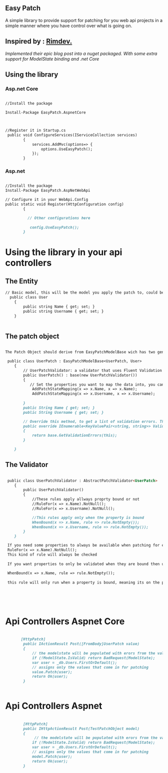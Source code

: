 
## Easy Patch

A simple library to provide support for patching for you web api projects in a simple manner where you have control over what is going on.

## Inspired by :  [ Rimdev.](https://rimdev.io/extending-patch-support-for-asp.net-webapi-part-i/)

*Implemented their epic blog post into a nuget packaged. With some extra support for ModelState binding and .net Core*


## Using the library




### Asp.net Core

```markdown

//Install the package

Install-Package EasyPatch.AspnetCore



//Register it in Startup.cs
 public void ConfigureServices(IServiceCollection services)
        {
            services.AddMvc(options=> {
                options.UseEasyPatch();
            });
        }  

````



### Asp.net

```markdown

//Install the package
Install-Package EasyPatch.AspNetWebApi

// Configure it in your WebApi.Config
public static void Register(HttpConfiguration config)
        {

          // Other configurations here
           
           config.UseEasyPatch();
        }
```

# Using the library in your api controllers


## The Entity


```markdown
// Basic model, this will be the model you apply the patch to, could be your db entity when using entity framework
  public class User
    {
        public string Name { get; set; }
        public string Username { get; set; }
    }
    
```


## The patch object


```markdown

The Patch Object should derive from EasyPatchModelBase wich has two generics. The Type of the patch object, and the object to patch the data into. In our case that would be User

 public class UserPatch : EasyPatchModelBase<UserPatch, User>
    {
        // UserPatchValidator: a validator that uses Fluent Validation to validate the incoming object.
        public UserPatch() : base(new UserPatchValidator())
        {
           // Set the properties you want to map the data into, you can map any property to any property aslong as the types allow for it
            AddPatchStateMapping(x => x.Name, x => x.Name);
            AddPatchStateMapping(x => x.Username, x => x.Username);
          
        }
        public String Name { get; set; }
        public String Username { get; set; }

        // Override this method, to get a list of validation errors. This must be overriden in order to get validation messages
        public override IEnumerable<KeyValuePair<string, string>> Validate()
        {
            return base.GetValidationErrors(this);
        }

    }

```

## The Validator

```markdown

 public class UserPatchValidator : AbstractPatchValidator<UserPatch>
    {
        public UserPatchValidator()
        {
            //These rules apply allways proprty bound or not
            //RuleFor(x => x.Name).NotNull();
            //RuleFor(x => x.Username).NotNull();

            //This rules apply only when the property is bound
            WhenBound(x => x.Name, rule => rule.NotEmpty());
            WhenBound(x => x.Username, rule => rule.NotEmpty());
        }
    }

 If you need some properties to always be available when patching for example a **ModifyVersion** to keep track of changes so you don't override any then use the following rule
 RuleFor(x => x.Name).NotNull();
 This kind of rule will always be checked
 
 If you want properties to only be validated when they are bound then use this type of validation
 
 WhenBound(x => x.Name, rule => rule.NotEmpty());
 
 this rule will only run when a property is bound, meaning its on the payload that comes in
 
 
 
 
 ```
 
 

 # Api Controllers Aspnet Core
 
 
```markdown
 
       [HttpPatch]
        public IActionResult Post([FromBody]UserPatch value)
        {
            // the modelstate will be populated with erors from the validator
            if (!ModelState.IsValid) return BadRequest(ModelState);
            var user = _db.Users.FirstOrDefault();
            // assigns only the values that come in for patching
            value.Patch(user);
            return Ok(user);
        }
 
 ```
 
 
 # Api Controllers Aspnet
 
 
```markdown
 
        [HttpPatch]
        public IHttpActionResult Post(TestPatchObject model)
        {
             // the modelstate will be populated with erors from the validator
            if (!ModelState.IsValid) return BadRequest(ModelState);
            var user = _db.Users.FirstOrDefault();
            // assigns only the values that come in for patching
            model.Patch(user);
            return Ok(user);
        }
 
 
 

```

